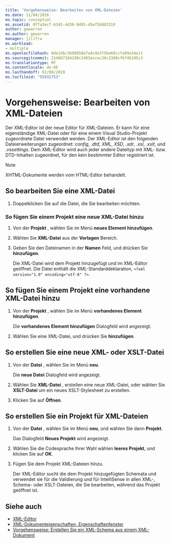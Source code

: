 ```yaml
---
title: 'Vorgehensweise: Bearbeiten von XML-Dateien'
ms.date: 11/04/2016
ms.topic: conceptual
ms.assetid: 07fa3ecf-6345-4d30-9d85-d5ef5b083319
author: gewarren
ms.author: gewarren
manager: jillfra
ms.workload:
- multiple
ms.openlocfilehash: 0de1dbc3b98850e7a4cde3f5be60ccfa09a34e11
ms.sourcegitcommit: 21d667104199c2493accec20c2388cf674b195c3
ms.translationtype: MT
ms.contentlocale: de-DE
ms.lasthandoff: 02/08/2019
ms.locfileid: "55931753"
---
```

# <a name="how-to-edit-xml-files"></a>Vorgehensweise: Bearbeiten von XML-Dateien

Der XML-Editor ist der neue Editor für XML-Dateien. Er kann für eine eigenständige XML-Datei oder für eine einem Visual Studio-Projekt zugeordnete Datei verwendet werden. Der XML-Editor ist den folgenden Dateierweiterungen zugeordnet: *config*, *.dtd*, *XML*, *XSD*, *.xdr*, *.xsl*, *.xslt*, und *.vssettings*. Dem XML-Editor wird auch jeder andere Dateityp mit XML- bzw. DTD-Inhalten zugeordnet, für den kein bestimmter Editor registriert ist.

> [!NOTE]
> XHTML-Dokumente werden vom HTML-Editor behandelt.

## <a name="to-edit-an-xml-file"></a>So bearbeiten Sie eine XML-Datei

1.  Doppelklicken Sie auf die Datei, die Sie bearbeiten möchten.

### <a name="to-add-a-new-xml-file-to-a-project"></a>So fügen Sie einem Projekt eine neue XML-Datei hinzu

1.  Von der **Projekt** , wählen Sie im Menü **neues Element hinzufügen**.

2.  Wählen Sie **XML-Datei** aus der **Vorlagen** Bereich.

3.  Geben Sie den Dateinamen in der **Namen** Feld, und drücken Sie **hinzufügen**.

     Die XML-Datei wird dem Projekt hinzugefügt und im XML-Editor geöffnet. Die Datei enthält die XML-Standarddeklaration, `<?xml version="1.0" encoding="utf-8" ?>`.

## <a name="to-add-an-existing-xml-file-to-a-project"></a>So fügen Sie einem Projekt eine vorhandene XML-Datei hinzu

1.  Von der **Projekt** , wählen Sie im Menü **vorhandenes Element hinzufügen**.

     Die **vorhandenes Element hinzufügen** Dialogfeld wird angezeigt.

2.  Wählen Sie eine XML-Datei, und drücken Sie **hinzufügen**.

## <a name="to-create-a-new-xml-or-xslt-file"></a>So erstellen Sie eine neue XML- oder XSLT-Datei

1.  Von der **Datei** , wählen Sie im Menü **neu**.

     Die **neue Datei** Dialogfeld wird angezeigt.

2.  Wählen Sie **XML-Datei** , erstellen eine neue XML-Datei, oder wählen Sie **XSLT-Datei** um ein neues XSLT-Stylesheet zu erstellen.

3.  Klicken Sie auf **Öffnen**.

## <a name="to-create-a-project-for-xml-files"></a>So erstellen Sie ein Projekt für XML-Dateien

1.  Von der **Datei** , wählen Sie im Menü **neu**, und wählen Sie dann **Projekt**.

     Das Dialogfeld **Neues Projekt** wird angezeigt.

2.  Wählen Sie die Codesprache Ihrer Wahl wählen **leeres Projekt**, und klicken Sie auf **OK**.

3.  Fügen Sie dem Projekt XML-Dateien hinzu.

     Der XML-Editor sucht die dem Projekt hinzugefügten Schemata und verwendet sie für die Validierung und für IntelliSense in allen XML-, Schema- oder XSLT-Dateien, die Sie bearbeiten, während das Projekt geöffnet ist.

## <a name="see-also"></a>Siehe auch

- [XML-Editor](../xml-tools/xml-editor.md)
- [XML-Dokumenteigenschaften, Eigenschaftenfenster](../xml-tools/xml-document-properties-properties-window.md)
- [Vorgehensweise: Erstellen Sie ein XML-Schema aus einem XML-Dokument](../xml-tools/how-to-create-an-xml-schema-from-an-xml-document.md)